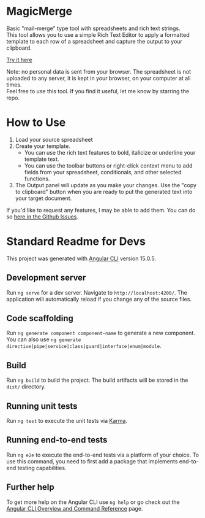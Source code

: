 # MagicMerge

Basic "mail-merge" type tool with spreadsheets and rich text strings.<br/>
This tool allows you to use a simple Rich Text Editor to apply a formatted template to each row of a spreadsheet and capture the output to your clipboard.

[Try it here](https://jamesmaroney.github.io/magic-merge/)

Note: no personal data is sent from your browser. The spreadsheet is not uploaded to any server, it is kept in your browser, on your computer at all times.<br />
Feel free to use this tool. If you find it useful, let me know by starring the repo.

# How to Use
1. Load your source spreadsheet
2. Create your template.
   * You can use the rich text features to bold, italicize or underline your template text.
   * You can use the toolbar buttons or right-click context menu to add fields from your spreadsheet, conditionals, and other selected functions.
3. The Output panel will update as you make your changes. Use the "copy to clipboard" button when you are ready to put the generated text into your target document.

If you'd like to request any features, I may be able to add them. You can do so [here in the Github Issues](https://github.com/JamesMaroney/magic-merge/issues).

# Standard Readme for Devs

This project was generated with [Angular CLI](https://github.com/angular/angular-cli) version 15.0.5.

## Development server

Run `ng serve` for a dev server. Navigate to `http://localhost:4200/`. The application will automatically reload if you change any of the source files.

## Code scaffolding

Run `ng generate component component-name` to generate a new component. You can also use `ng generate directive|pipe|service|class|guard|interface|enum|module`.

## Build

Run `ng build` to build the project. The build artifacts will be stored in the `dist/` directory.

## Running unit tests

Run `ng test` to execute the unit tests via [Karma](https://karma-runner.github.io).

## Running end-to-end tests

Run `ng e2e` to execute the end-to-end tests via a platform of your choice. To use this command, you need to first add a package that implements end-to-end testing capabilities.

## Further help

To get more help on the Angular CLI use `ng help` or go check out the [Angular CLI Overview and Command Reference](https://angular.io/cli) page.
